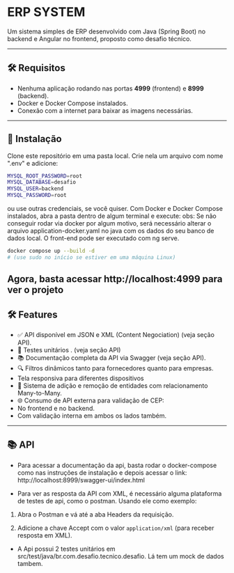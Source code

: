# ERP SYSTEM

Um sistema simples de ERP desenvolvido com Java (Spring Boot) no backend e Angular no frontend, proposto como desafio técnico.

---

## 🛠 Requisitos

- Nenhuma aplicação rodando nas portas **4999** (frontend) e **8999** (backend).
- Docker e Docker Compose instalados.
- Conexão com a internet para baixar as imagens necessárias.

---

## 🚀 Instalação

Clone este repositório em uma pasta local. Crie nela um arquivo com nome ".env" e adicione:
```bash
MYSQL_ROOT_PASSWORD=root
MYSQL_DATABASE=desafio
MYSQL_USER=backend
MYSQL_PASSWORD=root
````
ou use outras credenciais, se você quiser.
Com Docker e Docker Compose instalados, abra a pasta dentro de algum terminal e execute:
obs: Se não conseguir rodar via docker por algum motivo, será necessário alterar o arquivo application-docker.yaml no java com os dados do seu banco de dados local. O front-end pode ser executado com ng serve.
```bash
docker compose up --build -d
# (use sudo no início se estiver em uma máquina Linux)
````

Agora, basta acessar http://localhost:4999 para ver o projeto
---
## 🛠 Features
- ✅ API disponível em JSON e XML (Content Negociation) (veja seção API).
- 🔄 Testes unitários .  (veja seção API)
- 📚 Documentação completa da API via Swagger (veja seção API).
- 🔍 Filtros dinâmicos tanto para fornecedores quanto para empresas.
- Tela responsiva para diferentes dispositivos
- 🔄 Sistema de adição e remoção de entidades com relacionamento Many-to-Many.
- 🌐 Consumo de API externa para validação de CEP:
- No frontend e no backend.
- Com validação interna em ambos os lados também.
---
## 📚 API

- Para acessar a documentação da api, basta rodar o docker-compose como nas instruções de instalação e depois acessar o link:
http://localhost:8999/swagger-ui/index.html

- Para ver as resposta da API com XML, é necessário alguma plataforma de testes de api, como o postman. Usando ele como exemplo:

 
1. Abra o Postman e vá até a aba Headers da requisição.
 
2. Adicione a chave Accept com o valor `application/xml` (para receber resposta em XML).

   
- A Api possui 2 testes unitários em src/test/java/br.com.desafio.tecnico.desafio. Lá tem um mock de dados tambem.
